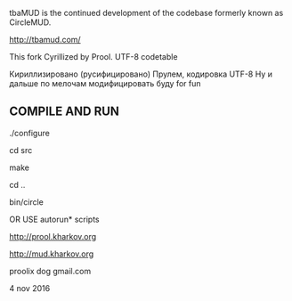 tbaMUD is the continued development of the codebase formerly known as CircleMUD.

http://tbamud.com/

This fork Cyrillized by Prool. UTF-8 codetable

Кириллизировано (русифицировано) Прулем, кодировка UTF-8
Ну и дальше по мелочам модифицировать буду for fun

COMPILE AND RUN
---------------

./configure

cd src

make

cd ..

bin/circle

OR USE autorun\* scripts

http://prool.kharkov.org

http://mud.kharkov.org

proolix dog gmail.com

4 nov 2016
